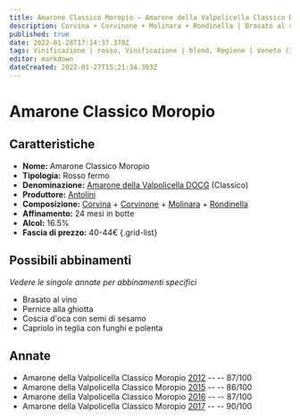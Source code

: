 ```yaml
---
title: Amarone Classico Moropio – Amarone della Valpolicella Classico DOCG – Antolini – Veneto (IT) – 40-44€ – 3★-4★
description: Corvina + Corvinone + Molinara + Rondinella | Brasato al vino – Pernice alla ghiotta – Coscia d'oca con semi di sesamo – Capriolo in teglia con funghi e polenta
published: true
date: 2022-01-28T17:14:37.370Z
tags: Vinificazione | rosso, Vinificazione | blend, Regione | Veneto (IT), Vinificazione | fermo, Prezzi | 40-44€, Vitigni | Corvina, Vitigni | Rondinella, Vitigni | Corvinone, Vitigni | Molinara, Valutazioni | 4 stelle, Alimento | manzo, Alimento | pernice, Alimento | oca, Alimento | capriolo, Aromatizzazione | al vino, Aromatizzazione | alla ghiotta, Aromatizzazione | al sesamo, Aromatizzazione | con funghi, Aromatizzazione | con polenta, Cottura | in teglia
editor: markdown
dateCreated: 2022-01-27T15:21:34.303Z
---
```


# Amarone Classico Moropio

## Caratteristiche
- **Nome:** <span class="nome">Amarone Classico Moropio</span>
- **Tipologia:** Rosso fermo
- **Denominazione:** <span class="denominazione">[Amarone della Valpolicella DOCG](/denominazioni/Italia/Veneto/DOCG/Amarone-della-Valpolicella) (Classico)</span>
- **Produttore:** <span class="cantina">[Antolini](/produttori/Italia/Veneto/Antolini)</span> 
- **Composizione:** [Corvina](/vitigni/Italia/corvina) + [Corvinone](/vitigni/Italia/corvinone) + [Molinara](/vitigni/Italia/molinara) + [Rondinella](/vitigni/Italia/rondinella)
- **Affinamento:** 24 mesi in botte
- **Alcol:** 16.5%
- **Fascia di prezzo:** 40-44€
{.grid-list}


## Possibili abbinamenti
*Vedere le singole annate per abbinamenti specifici*

- Brasato al vino
- Pernice alla ghiotta
- Coscia d'oca con semi di sesamo
- Capriolo in teglia con funghi e polenta

## Annate
- Amarone della Valpolicella Classico Moropio [2012](vini/Italia/Veneto/Antolini/Amarone-della-Valpolicella-Classico-Moropio/2012) -- <span class="star-3"></span> -- 87/100
- Amarone della Valpolicella Classico Moropio [2015](vini/Italia/Veneto/Antolini/Amarone-della-Valpolicella-Classico-Moropio/2015) -- <span class="star-3"></span> -- 86/100
- Amarone della Valpolicella Classico Moropio [2016](vini/Italia/Veneto/Antolini/Amarone-della-Valpolicella-Classico-Moropio/2016) -- <span class="star-3"></span> -- 87/100
- Amarone della Valpolicella Classico Moropio [2017](vini/Italia/Veneto/Antolini/Amarone-della-Valpolicella-Classico-Moropio/2017) -- <span class="star-4"></span> -- 90/100